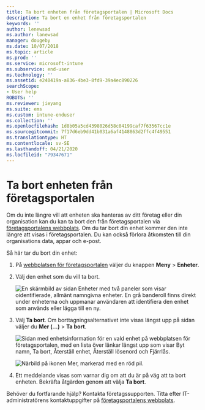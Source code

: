 ```yaml
---
title: Ta bort enheten från företagsportalen | Microsoft Docs
description: Ta bort en enhet från företagsportalen
keywords: ''
author: lenewsad
ms.author: lanewsad
manager: dougeby
ms.date: 10/07/2018
ms.topic: article
ms.prod: ''
ms.service: microsoft-intune
ms.subservice: end-user
ms.technology: ''
ms.assetid: e240419a-a836-4be3-8fd9-39a4ec890226
searchScope:
- User help
ROBOTS: ''
ms.reviewer: jieyang
ms.suite: ems
ms.custom: intune-enduser
ms.collection: ''
ms.openlocfilehash: 1d8b05a5cd4398026d58c04199caf7f63567cc1e
ms.sourcegitcommit: 7f17d6eb9dd41b031a6af4148863d2ffc4f49551
ms.translationtype: HT
ms.contentlocale: sv-SE
ms.lasthandoff: 04/21/2020
ms.locfileid: "79347671"
---
```

# <a name="remove-your-device-from-the-company-portal"></a>Ta bort enheten från företagsportalen

Om du inte längre vill att enheten ska hanteras av ditt företag eller din organisation kan du kan ta bort den från företagsportalen via [företagsportalens webbplats](https://go.microsoft.com/fwlink/?linkid=2010980). Om du tar bort din enhet kommer den inte längre att visas i företagsportalen. Du kan också förlora åtkomsten till din organisations data, appar och e-post.

Så här tar du bort din enhet:

1. På [webbplatsen för företagsportalen](https://portal.manage.microsoft.com) väljer du knappen __Meny__ > __Enheter__.  

2. Välj den enhet som du vill ta bort.  

    ![En skärmbild av sidan Enheter med två paneler som visar oidentifierade, allmänt namngivna enheter. En grå banderoll finns direkt under enheterna och uppmanar användaren att identifiera den enhet som används eller lägga till en ny.](./media/rename-reset-device-step2-1808.png) 

3. Välj **Ta bort**. Om borttagningsalternativet inte visas längst upp på sidan väljer du **Mer (…)**  > **Ta bort**.  

   ![Sidan med enhetsinformation för en vald enhet på webbplatsen för företagsportalen, med en lista över länkar längst upp som visar Byt namn, Ta bort, Återställ enhet, Återställ lösenord och Fjärrlås. ](./media/rename-reset-device-1808.png)  
  

    ![Närbild på ikonen Mer, markerad med en röd pil.](./media/rename-reset-device-step3-more-1808.png)   

4. Ett meddelande visas som varnar dig om att du är på väg att ta bort enheten. Bekräfta åtgärden genom att välja **Ta bort**.  

Behöver du fortfarande hjälp? Kontakta företagssupporten. Titta efter IT-administratörens kontaktuppgifter på [företagsportalens webbplats](https://go.microsoft.com/fwlink/?linkid=2010980).

